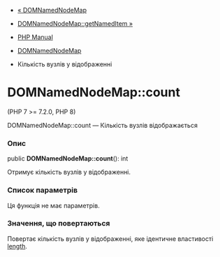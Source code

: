 - [« DOMNamedNodeMap](class.domnamednodemap.md)
- [DOMNamedNodeMap::getNamedItem »](domnamednodemap.getnameditem.md)

- [PHP Manual](index.md)
- [DOMNamedNodeMap](class.domnamednodemap.md)
- Кількість вузлів у відображенні

# DOMNamedNodeMap::count

(PHP 7 \>= 7.2.0, PHP 8)

DOMNamedNodeMap::count — Кількість вузлів відображається

### Опис

public **DOMNamedNodeMap::count**(): int

Отримує кількість вузлів у відображенні.

### Список параметрів

Ця функція не має параметрів.

### Значення, що повертаються

Повертає кількість вузлів у відображенні, яке ідентичне властивості
[length](class.domnamednodemap.md#domnamednodemap.props.length).
